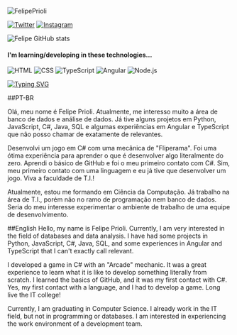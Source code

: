 <p align="left"> <img src="https://komarev.com/ghpvc/?username=FelipePrioli&label=Profile%20views&color=0e75b6&style=flat" alt="FelipePrioli" /> </p>

[![Twitter](https://img.shields.io/badge/Twitter-1DA1F2?style=for-the-badge&logo=twitter&logoColor=white)](https://twitter.com/Fellpzh)
[![Instagram](https://img.shields.io/badge/Instagram-E4405F?style=for-the-badge&logo=instagram&logoColor=white)](https://www.instagram.com/_fellpz)

![Felipe GitHub stats](https://github-readme-stats.vercel.app/api?username=FelipePrioli&show_icons=true&theme=dark)

#### I'm learning/developing in these technologies...

![HTML](https://img.shields.io/badge/HTML5-E34F26?style=for-the-badge&logo=html5&logoColor=white)
![CSS](https://img.shields.io/badge/CSS3-1572B6?style=for-the-badge&logo=css3&logoColor=white)
![TypeScript](https://img.shields.io/badge/TypeScript-007ACC?style=for-the-badge&logo=typescript&logoColor=white)
![Angular](https://img.shields.io/badge/Angular-DD0031?style=for-the-badge&logo=angular&logoColor=white)
![Node.js](https://img.shields.io/badge/Node.js-43853D?style=for-the-badge&logo=node.js&logoColor=white)

[![Typing SVG](https://readme-typing-svg.demolab.com/?lines=Hey+Dude;Are+you+really+going+to+stalk+me?+)](https://git.io/typing-svg)

##PT-BR 

Olá, meu nome é Felipe Prioli. Atualmente, me interesso muito a área de banco de dados e análise de dados. Já tive alguns projetos em Python, JavaScript, C#, Java, SQL e algumas experiências em Angular e TypeScript que não posso chamar de exatamente de relevantes.

Desenvolvi um jogo em C# com uma mecânica de "Fliperama". Foi uma ótima experiência para aprender o que é desenvolver algo literalmente do zero. Aprendi o básico de GitHub e foi o meu primeiro contato com C#. Sim, meu primeiro contato com uma linguagem e eu já tive que desenvolver um jogo. Viva a faculdade de T.I.!

Atualmente, estou me formando em Ciência da Computação. Já trabalho na área de T.I., porém não no ramo de programação nem banco de dados. Seria do meu interesse experimentar o ambiente de trabalho de uma equipe de desenvolvimento.

##English
Hello, my name is Felipe Prioli. Currently, I am very interested in the field of databases and data analysis. I have had some projects in Python, JavaScript, C#, Java, SQL, and some experiences in Angular and TypeScript that I can't exactly call relevant.

I developed a game in C# with an "Arcade" mechanic. It was a great experience to learn what it is like to develop something literally from scratch. I learned the basics of GitHub, and it was my first contact with C#. Yes, my first contact with a language, and I had to develop a game. Long live the IT college!

Currently, I am graduating in Computer Science. I already work in the IT field, but not in programming or databases. I am interested in experiencing the work environment of a development team.
